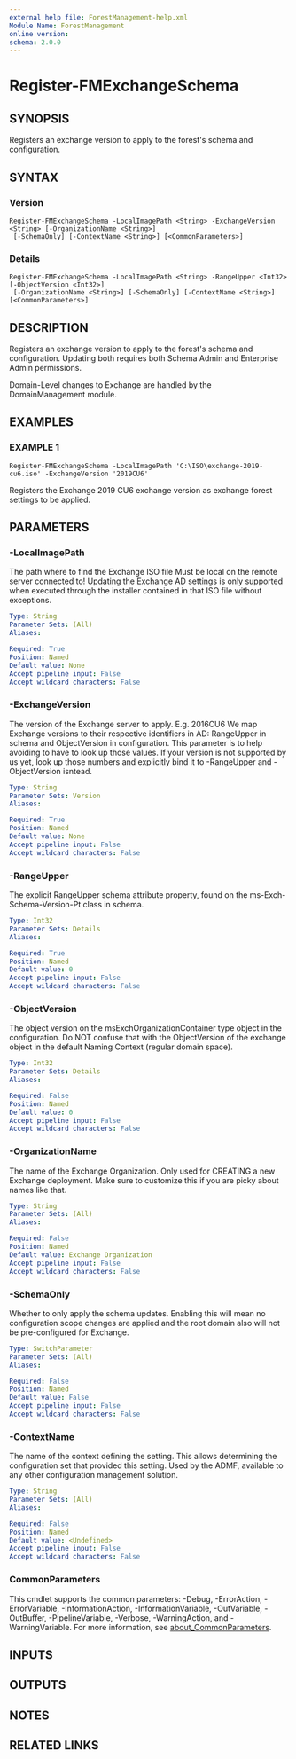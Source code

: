 ```yaml
---
external help file: ForestManagement-help.xml
Module Name: ForestManagement
online version:
schema: 2.0.0
---
```


# Register-FMExchangeSchema

## SYNOPSIS
Registers an exchange version to apply to the forest's schema and configuration.

## SYNTAX

### Version
```
Register-FMExchangeSchema -LocalImagePath <String> -ExchangeVersion <String> [-OrganizationName <String>]
 [-SchemaOnly] [-ContextName <String>] [<CommonParameters>]
```

### Details
```
Register-FMExchangeSchema -LocalImagePath <String> -RangeUpper <Int32> [-ObjectVersion <Int32>]
 [-OrganizationName <String>] [-SchemaOnly] [-ContextName <String>] [<CommonParameters>]
```

## DESCRIPTION
Registers an exchange version to apply to the forest's schema and configuration.
Updating both requires both Schema Admin and Enterprise Admin permissions.

Domain-Level changes to Exchange are handled by the DomainManagement module.

## EXAMPLES

### EXAMPLE 1
```
Register-FMExchangeSchema -LocalImagePath 'C:\ISO\exchange-2019-cu6.iso' -ExchangeVersion '2019CU6'
```

Registers the Exchange 2019 CU6 exchange version as exchange forest settings to be applied.

## PARAMETERS

### -LocalImagePath
The path where to find the Exchange ISO file
Must be local on the remote server connected to!
Updating the Exchange AD settings is only supported when executed through the installer contained in that ISO file without exceptions.

```yaml
Type: String
Parameter Sets: (All)
Aliases:

Required: True
Position: Named
Default value: None
Accept pipeline input: False
Accept wildcard characters: False
```

### -ExchangeVersion
The version of the Exchange server to apply.
E.g.
2016CU6
We map Exchange versions to their respective identifiers in AD:
RangeUpper in schema and ObjectVersion in configuration.
This parameter is to help avoiding to have to look up those values.
If your version is not supported by us yet, look up those numbers and explicitly bind it to -RangeUpper and -ObjectVersion isntead.

```yaml
Type: String
Parameter Sets: Version
Aliases:

Required: True
Position: Named
Default value: None
Accept pipeline input: False
Accept wildcard characters: False
```

### -RangeUpper
The explicit RangeUpper schema attribute property, found on the ms-Exch-Schema-Version-Pt class in schema.

```yaml
Type: Int32
Parameter Sets: Details
Aliases:

Required: True
Position: Named
Default value: 0
Accept pipeline input: False
Accept wildcard characters: False
```

### -ObjectVersion
The object version on the msExchOrganizationContainer type object in the configuration.
Do NOT confuse that with the ObjectVersion of the exchange object in the default Naming Context (regular domain space).

```yaml
Type: Int32
Parameter Sets: Details
Aliases:

Required: False
Position: Named
Default value: 0
Accept pipeline input: False
Accept wildcard characters: False
```

### -OrganizationName
The name of the Exchange Organization.
Only used for CREATING a new Exchange deployment.
Make sure to customize this if you are picky about names like that.

```yaml
Type: String
Parameter Sets: (All)
Aliases:

Required: False
Position: Named
Default value: Exchange Organization
Accept pipeline input: False
Accept wildcard characters: False
```

### -SchemaOnly
Whether to only apply the schema updates.
Enabling this will mean no configuration scope changes are applied and the root domain also will not be pre-configured for Exchange.

```yaml
Type: SwitchParameter
Parameter Sets: (All)
Aliases:

Required: False
Position: Named
Default value: False
Accept pipeline input: False
Accept wildcard characters: False
```

### -ContextName
The name of the context defining the setting.
This allows determining the configuration set that provided this setting.
Used by the ADMF, available to any other configuration management solution.

```yaml
Type: String
Parameter Sets: (All)
Aliases:

Required: False
Position: Named
Default value: <Undefined>
Accept pipeline input: False
Accept wildcard characters: False
```

### CommonParameters
This cmdlet supports the common parameters: -Debug, -ErrorAction, -ErrorVariable, -InformationAction, -InformationVariable, -OutVariable, -OutBuffer, -PipelineVariable, -Verbose, -WarningAction, and -WarningVariable. For more information, see [about_CommonParameters](http://go.microsoft.com/fwlink/?LinkID=113216).

## INPUTS

## OUTPUTS

## NOTES

## RELATED LINKS
